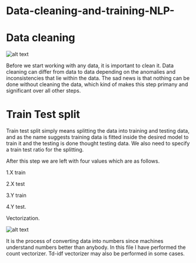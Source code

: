 # Data-cleaning-and-training-NLP-

# Data cleaning

![alt text](https://miro.medium.com/max/1000/1*yWFQiGjlgHUVYeh4ELELyw.jpeg)

Before we start working with any data, it is important to clean it. Data cleaning can differ from data to data depending on the anomalies and inconsistencies that lie within the data. The sad news is that nothing can be done without cleaning the data, which kind of makes this step primany and significant over all other steps.

# Train Test split

Train test split simply means splitting the data into training and testing data, and as the name suggests training data is fitted inside the desired model to train it and the testing is done thought testing data. We also need to specify a train test ratio for the splitting.

After this step we are left with four values which are as follows.

1.X train

2.X test

3.Y train

4.Y test.

Vectorization.

![alt text](https://www.askpython.com/wp-content/uploads/2021/06/Vectorization-in-Python-1024x683.png)

It is the process of converting data into numbers since machines understand numbers better than anybody. In this file I have performed the count vectorizer. Td-idf vectorizer may also be performed in some cases.

